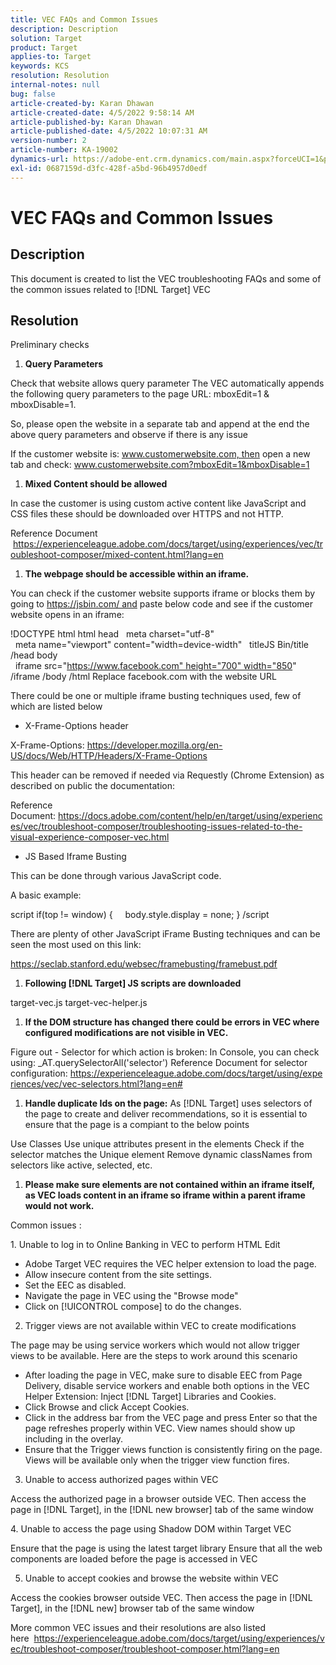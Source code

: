 ```yaml
---
title: VEC FAQs and Common Issues
description: Description
solution: Target
product: Target
applies-to: Target
keywords: KCS
resolution: Resolution
internal-notes: null
bug: false
article-created-by: Karan Dhawan
article-created-date: 4/5/2022 9:58:14 AM
article-published-by: Karan Dhawan
article-published-date: 4/5/2022 10:07:31 AM
version-number: 2
article-number: KA-19002
dynamics-url: https://adobe-ent.crm.dynamics.com/main.aspx?forceUCI=1&pagetype=entityrecord&etn=knowledgearticle&id=d85d96e3-c6b4-ec11-983f-000d3a5d0d73
exl-id: 0687159d-d3fc-428f-a5bd-96b4957d0edf
---
```

# VEC FAQs and Common Issues

## Description


This document is created to list the VEC troubleshooting FAQs and some of the common issues related to [!DNL Target] VEC


## Resolution


Preliminary checks

1. <b>Query Parameters</b>


Check that website allows query parameter
The VEC automatically appends the following query parameters to the page URL: mboxEdit=1 & mboxDisable=1.

So, please open the website in a separate tab and append at the end the above query parameters and observe if there is any issue

If the customer website is: www.customerwebsite.com, then open a new tab and check: www.customerwebsite.com?mboxEdit=1&mboxDisable=1

1. <b>Mixed Content should be allowed</b>


In case the customer is using custom active content like JavaScript and CSS files these should be downloaded over HTTPS and not HTTP.

Reference Document  https://experienceleague.adobe.com/docs/target/using/experiences/vec/troubleshoot-composer/mixed-content.html?lang=en

1. <b>The webpage should be accessible within an iframe.</b>


You can check if the customer website supports iframe or blocks them by going to https://jsbin.com/ and paste below code and see if the customer website opens in an iframe:

!DOCTYPE html
html
head
  meta charset="utf-8"
  meta name="viewport" content="width=device-width"
  titleJS Bin/title
/head
body
  iframe src="https://www.facebook.com" height="700" width="850" /iframe
/body
/html
Replace facebook.com with the website URL

There could be one or multiple iframe busting techniques used, few of which are listed below

- X-Frame-Options header


X-Frame-Options: https://developer.mozilla.org/en-US/docs/Web/HTTP/Headers/X-Frame-Options

This header can be removed if needed via Requestly (Chrome Extension) as described on public the documentation: 

Reference Document: https://docs.adobe.com/content/help/en/target/using/experiences/vec/troubleshoot-composer/troubleshooting-issues-related-to-the-visual-experience-composer-vec.html

- JS Based Iframe Busting


This can be done through various JavaScript code.

A basic example:

script
if(top != window) {
    body.style.display = none;
}
/script


There are plenty of other JavaScript iFrame Busting techniques and can be seen the most used on this link:

https://seclab.stanford.edu/websec/framebusting/framebust.pdf

1. <b>Following [!DNL Target] JS scripts are downloaded</b>


target-vec.js
target-vec-helper.js

1. <b>If the DOM structure has changed there could be errors in VEC where configured modifications are not visible in VEC.</b>


Figure out - Selector for which action is broken: In Console, you can check using: _AT.querySelectorAll('selector')
Reference Document for selector configuration: https://experienceleague.adobe.com/docs/target/using/experiences/vec/vec-selectors.html?lang=en#

1. <b>Handle duplicate Ids on the page:</b> As [!DNL Target] uses selectors of the page to create and deliver recommendations, so it is essential to ensure that the page is a compiant to the below points


Use Classes
Use unique attributes present in the elements
Check if the selector matches the Unique element
Remove dynamic classNames from selectors like active, selected, etc.

1. <b>Please make sure elements are not contained within an iframe itself, as VEC loads content in an iframe so iframe within a parent iframe would not work.</b>


Common issues :

1. Unable to log in to Online Banking in VEC to perform HTML Edit

- Adobe Target VEC requires the VEC helper extension to load the page.
- Allow insecure content from the site settings.
- Set the EEC as disabled.
- Navigate the page in VEC using the "Browse mode"
- Click on [!UICONTROL compose] to do the changes.


2. Trigger views are not available within VEC to create modifications

The page may be using service workers which would not allow trigger views to be available. Here are the steps to work around this scenario

- After loading the page in VEC, make sure to disable EEC from Page Delivery, disable service workers and enable both options in the VEC Helper Extension: Inject [!DNL Target] Libraries and Cookies.
- Click Browse and click Accept Cookies.
- Click in the address bar from the VEC page and press Enter so that the page refreshes properly within VEC. View names should show up including in the overlay.
- Ensure that the Trigger views function is consistently firing on the page. Views will be available only when the trigger view function fires.


3. Unable to access authorized pages within VEC

Access the authorized page in a browser outside VEC. Then access the page in [!DNL Target], in the [!DNL new browser] tab of the same window 

4. Unable to access the page using Shadow DOM within Target VEC

Ensure that the page is using the latest target library
Ensure that all the web components are loaded before the page is accessed in VEC

5. Unable to accept cookies and browse the website within VEC

Access the cookies browser outside VEC. Then access the page in [!DNL Target], in the [!DNL new] browser tab of the same window 



More common VEC issues and their resolutions are also listed here  https://experienceleague.adobe.com/docs/target/using/experiences/vec/troubleshoot-composer/troubleshoot-composer.html?lang=en
